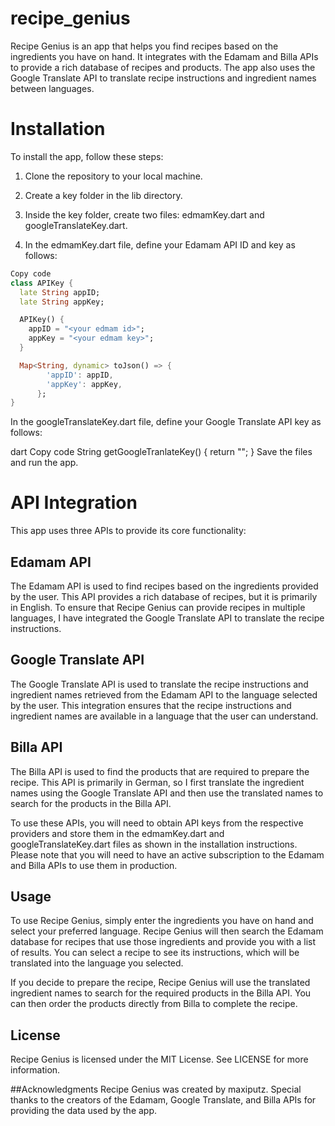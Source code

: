 # recipe_genius

Recipe Genius is an app that helps you find recipes based on the ingredients you have on hand. It integrates with the Edamam and Billa APIs to provide a rich database of recipes and products. The app also uses the Google Translate API to translate recipe instructions and ingredient names between languages.

# Installation
To install the app, follow these steps:

1. Clone the repository to your local machine.

2. Create a key folder in the lib directory.

3. Inside the key folder, create two files: edmamKey.dart and googleTranslateKey.dart.

4. In the edmamKey.dart file, define your Edamam API ID and key as follows:

```dart
Copy code
class APIKey {
  late String appID;
  late String appKey;

  APIKey() {
    appID = "<your edmam id>";
    appKey = "<your edmam key>";
  }

  Map<String, dynamic> toJson() => {
        'appID': appID,
        'appKey': appKey,
      };
}
```
In the googleTranslateKey.dart file, define your Google Translate API key as follows:

dart
Copy code
String getGoogleTranlateKey() {
  return "<your google translate key>";
}
Save the files and run the app.

# API Integration
This app uses three APIs to provide its core functionality:

## Edamam API
The Edamam API is used to find recipes based on the ingredients provided by the user. This API provides a rich database of recipes, but it is primarily in English. To ensure that Recipe Genius can provide recipes in multiple languages, I have integrated the Google Translate API to translate the recipe instructions.

## Google Translate API
The Google Translate API is used to translate the recipe instructions and ingredient names retrieved from the Edamam API to the language selected by the user. This integration ensures that the recipe instructions and ingredient names are available in a language that the user can understand.

## Billa API
The Billa API is used to find the products that are required to prepare the recipe. This API is primarily in German, so I first translate the ingredient names using the Google Translate API and then use the translated names to search for the products in the Billa API.

To use these APIs, you will need to obtain API keys from the respective providers and store them in the edmamKey.dart and googleTranslateKey.dart files as shown in the installation instructions. Please note that you will need to have an active subscription to the Edamam and Billa APIs to use them in production.

## Usage
To use Recipe Genius, simply enter the ingredients you have on hand and select your preferred language. Recipe Genius will then search the Edamam database for recipes that use those ingredients and provide you with a list of results. You can select a recipe to see its instructions, which will be translated into the language you selected.

If you decide to prepare the recipe, Recipe Genius will use the translated ingredient names to search for the required products in the Billa API. You can then order the products directly from Billa to complete the recipe.

## License
Recipe Genius is licensed under the MIT License. See LICENSE for more information.

##Acknowledgments
Recipe Genius was created by maxiputz. Special thanks to the creators of the Edamam, Google Translate, and Billa APIs for providing the data used by the app.
